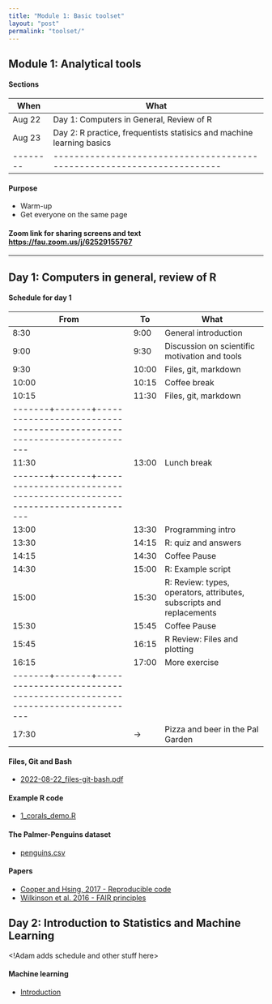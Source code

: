 ```yaml
---
title: "Module 1: Basic toolset"
layout: "post" 
permalink: "toolset/"
---
```


## Module 1: Analytical tools

#### Sections

| When     | What                                                                    |
|--------------|----------------------------------------------------------|
| Aug 22   | Day 1: Computers in General, Review of R                                |
| Aug 23   | Day 2: R practice, frequentists statisics and machine learning basics   |
| -------- | ----------------------------------------------------------------------- |

#### Purpose

-   Warm-up
-   Get everyone on the same page

#### Zoom link for sharing screens and text <https://fau.zoom.us/j/62529155767>

------------------------------------------------------------------------

## Day 1: Computers in general, review of R

#### Schedule for day 1

| From                                                                                    | To    | What                                                                 |
|-----------|-----------|---------------------------------------------------|
| 8:30                                                                                    | 9:00  | General introduction                                                 |
| 9:00                                                                                    | 9:30  | Discussion on scientific motivation and tools                        |
| 9:30                                                                                    | 10:00 | Files, git, markdown                                                 |
| 10:00                                                                                   | 10:15 | Coffee break                                                         |
| 10:15                                                                                   | 11:30 | Files, git, markdown                                                 |
| -------+-------+----------------------------------------------------------------------- |       |                                                                      |
| 11:30                                                                                   | 13:00 | Lunch break                                                          |
| -------+-------+----------------------------------------------------------------------- |       |                                                                      |
| 13:00                                                                                   | 13:30 | Programming intro                                                    |
| 13:30                                                                                   | 14:15 | R: quiz and answers                                                  |
| 14:15                                                                                   | 14:30 | Coffee Pause                                                         |
| 14:30                                                                                   | 15:00 | R: Example script                                                    |
| 15:00                                                                                   | 15:30 | R: Review: types, operators, attributes, subscripts and replacements |
| 15:30                                                                                   | 15:45 | Coffee Pause                                                         |
| 15:45                                                                                   | 16:15 | R Review: Files and plotting                                         |
| 16:15                                                                                   | 17:00 | More exercise                                                        |
| -------+-------+----------------------------------------------------------------------- |       |                                                                      |
| 17:30                                                                                   | -\>   | Pizza and beer in the Pal Garden                                     |

#### Files, Git and Bash

-   [2022-08-22_files-git-bash.pdf](%7B%7Bsite.baseurl%7D%7D/slides/1_toolset/2022-08-22_files-git-bash.pdf)

#### Example R code

-   [1_corals_demo.R](%7B%7Bsite.baseurl%7D%7D/data/1_toolset/1_corals_demo.R)

#### The Palmer-Penguins dataset

-   [penguins.csv](%7B%7Bsite.baseurl%7D%7D/data/1_toolset/penguins.csv)

#### Papers

-   [Cooper and Hsing, 2017 - Reproducible code](%7B%7Bsite.baseurl%7D%7D/data/1_toolset/Papers/Cooper%20and%20Hsing,%202017%20-%20Guide%20to%20reproducible%20code.pdf)
-   [Wilkinson et al. 2016 - FAIR principles](%7B%7Bsite.baseurl%7D%7D/data/1_toolset/Papers/Wilkinson%20et%20al.%20-%202016%20-%20The%20FAIR%20Guiding%20Principles.pdf)

## Day 2: Introduction to Statistics and Machine Learning

\<!Adam adds schedule and other stuff here\>

#### Machine learning

-   [Introduction](/slides/1_toolset/ml/01-introduction.html)
